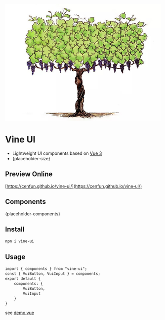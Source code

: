 ![](/scripts/vine.jpg)

# Vine UI
- Lightweight UI components based on [Vue 3](https://github.com/vuejs/core)
- {placeholder-size}

## Preview Online
[https://cenfun.github.io/vine-ui/](https://cenfun.github.io/vine-ui/)

## Components
{placeholder-components}

## Install
```sh
npm i vine-ui
```

## Usage
```
import { components } from "vine-ui";
const { VuiButton, VuiInput } = components;
export default {
    components: {
        VuiButton,
        VuiInput
    }
}
```
see [demo.vue](/packages/app/src/demo.vue)
